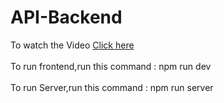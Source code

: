 # API-Backend<br />
To watch the Video <a href ="https://drive.google.com/file/d/1AbKk9YR3yGjpjzo758qVLagj28QhU6fz/view?usp=sharing">Click here</a> <br/><br/>
To run frontend,run this command : npm run dev <br /><br />
To run Server,run this command : npm run server <br /><br />
